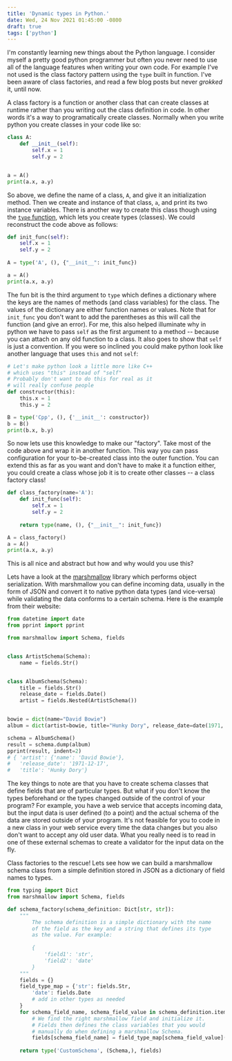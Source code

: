 ```yaml
---
title: 'Dynamic types in Python.'
date: Wed, 24 Nov 2021 01:45:00 -0800
draft: true
tags: ['python']
---
```


I'm constantly learning new things about the Python language. I
consider myself a pretty good python programmer but often you never
need to use all of the language features when writing your own code.
For example I've not used is the class factory pattern using the
`type` built in function. I've been aware of class factories, and
read a few blog posts but never *grokked* it, until now.

A class factory is a function or another class that can create
classes at runtime rather than you writing out the class definition
in code. In other words it's a way to programatically create classes.
Normally when you write python you create classes in your code like
so:

```python
class A:
    def __init__(self):
        self.x = 1
        self.y = 2


a = A()
print(a.x, a.y)
```

So above, we define the name of a class, `A`, and give it an
initialization method. Then we create and instance of that class,
`a`, and print its two instance variables. There is another way to
create this class though using the [`type` function](https://docs.python.org/3/library/functions.html#type),
which lets you create types (classes). We could reconstruct the
code above as follows:

```python
def init_func(self):
    self.x = 1
    self.y = 2
    
A = type('A', (), {"__init__": init_func})

a = A()
print(a.x, a.y)
```

The fun bit is the third argument to `type` which defines a dictionary
where the keys are the names of methods (and class variables) for
the class. The values of the dictionary are either function names
or values. Note that for `init_func` you don't want to add the
parentheses as this will call the function (and give an error). For
me, this also helped illuminate why in python we have to pass `self`
as the first argument to a method -- because you can attach on any
old function to a class. It also goes to show that `self` is just
a convention. If you were so inclined you could make python look
like another language that uses `this` and not `self`:

```python
# Let's make python look a little more like C++
# which uses "this" instead of "self"
# Probably don't want to do this for real as it
# will really confuse people
def constructor(this):
    this.x = 1
    this.y = 2

B = type('Cpp', (), {'__init__': constructor})
b = B()
print(b.x, b.y)
```

So now lets use this knowledge to make our "factory". Take most of
the code above and wrap it in another function. This way you can
pass configuration for your to-be-created class into the outer
function. You can extend this as far as you want and don't have to
make it a function either, you could create a class whose job it
is to create other classes -- a class factory class!

```python
def class_factory(name='A'):
    def init_func(self):
        self.x = 1
        self.y = 2
        
    return type(name, (), {"__init__": init_func})

A = class_factory()
a = A()
print(a.x, a.y)
```

This is all nice and abstract but how and why would you use this?

Lets have a look at the
[marshmallow](https://marshmallow.readthedocs.io/en/stable/) library
which performs object serialization. With marshmallow you can define
incoming data, usually in the form of JSON and convert it to native
python data types (and vice-versa) while validating the data conforms
to a certain schema. Here is the example from their website:

```python
from datetime import date
from pprint import pprint

from marshmallow import Schema, fields


class ArtistSchema(Schema):
    name = fields.Str()


class AlbumSchema(Schema):
    title = fields.Str()
    release_date = fields.Date()
    artist = fields.Nested(ArtistSchema())


bowie = dict(name="David Bowie")
album = dict(artist=bowie, title="Hunky Dory", release_date=date(1971, 12, 17))

schema = AlbumSchema()
result = schema.dump(album)
pprint(result, indent=2)
# { 'artist': {'name': 'David Bowie'},
#   'release_date': '1971-12-17',
#   'title': 'Hunky Dory'}
```

The key things to note are that you have to create schema classes
that define fields that are of particular types. But what if you
don't know the types beforehand or the types changed outside of the
control of your program? For example, you have a web service that
accepts incoming data, but the input data is user defined (to a
point) and the actual schema of the data are stored outside of your
program. It's not feasible for you to code in a new class in your
web service every time the data changes but you also don't want to
accept any old user data. What you really need is to read in one
of these external schemas to create a validator for the input data
on the fly.

Class factories to the rescue! Lets see how we can build a marshmallow
schema class from a simple definition stored in JSON as a dictionary
of field names to types.


```python
from typing import Dict
from marshmallow import Schema, fields

def schema_factory(schema_definition: Dict[str, str]):
    """
        The schema definition is a simple dictionary with the name
        of the field as the key and a string that defines its type
        as the value. For example:
        
        {
            'field1': 'str',
            'field2': 'date'
        }
    """
    fields = {}
    field_type_map = {'str': fields.Str,
        'date': fields.Date
        # add in other types as needed
    }
    for schema_field_name, schema_field_value in schema_definition.items():
        # We find the right marshmallow field and initialize it.
        # Fields then defines the class variables that you would 
        # manually do when defining a marshmallow Schema.
        fields[schema_field_name] = field_type_map[schema_field_value]()
        
    return type('CustomSchema', (Schema,), fields)

```
